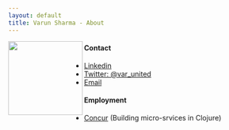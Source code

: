 ```yaml
---
layout: default
title: Varun Sharma - About
---
```


<img src="https://avatars2.githubusercontent.com/u/8896034?s=460&v=4" align="left" padding="5px" width="150px" />



#### Contact

<link rel="stylesheet"
      type="text/css"
      href="https://maxcdn.bootstrapcdn.com/font-awesome/4.7.0/css/font-awesome.min.css" />

- <i class="fa fa-linkedin" aria-hidden="true"></i> [Linkedin](https://www.linkedin.com/in/varunited/)
- <i class="fa fa-twitter"  aria-hidden="true"></i> [Twitter: @var_united](https://twitter.com/var_united)
- <i class="fa fa-envelope" aria-hidden="true"></i> [Email](mailto:varunited@gmail.com)


#### Employment

- [Concur](https://www.concur.com/) (Building micro-srvices in Clojure)
